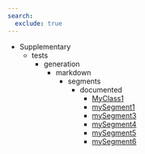 ```yaml
---
search:
  exclude: true
---
```


[//]: # (DO NOT EDIT THIS FILE DIRECTLY. Instead, edit the corresponding stub file and execute `npm run docs:api`.)

- Supplementary
    - tests
        - generation
            - markdown
                - segments
                    - documented
                        - [MyClass1](tests/generation/markdown/segments/documented/MyClass1.md)
                        - [mySegment1](tests/generation/markdown/segments/documented/mySegment1.md)
                        - [mySegment3](tests/generation/markdown/segments/documented/mySegment3.md)
                        - [mySegment4](tests/generation/markdown/segments/documented/mySegment4.md)
                        - [mySegment5](tests/generation/markdown/segments/documented/mySegment5.md)
                        - [mySegment6](tests/generation/markdown/segments/documented/mySegment6.md)
